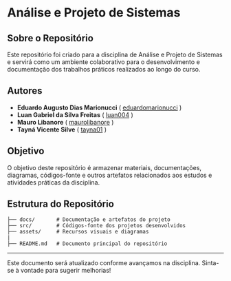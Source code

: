 # Análise e Projeto de Sistemas

## Sobre o Repositório
Este repositório foi criado para a disciplina de Análise e Projeto de Sistemas e servirá como um ambiente colaborativo para o desenvolvimento e documentação dos trabalhos práticos realizados ao longo do curso.

## Autores
- **Eduardo Augusto Dias Marionucci** ( [eduardomarionucci](https://github.com/eduardomarionucci) )
- **Luan Gabriel da Silva Freitas** ( [luan004](https://github.com/luan004) )
- **Mauro Libanore** ( [maurolibanore](https://github.com/maurolibanore) )
- **Tayná Vicente Silve** ( [tayna01](https://github.com/tayna01) )

## Objetivo
O objetivo deste repositório é armazenar materiais, documentações, diagramas, códigos-fonte e outros artefatos relacionados aos estudos e atividades práticas da disciplina.

## Estrutura do Repositório
```
├── docs/       # Documentação e artefatos do projeto
├── src/        # Códigos-fonte dos projetos desenvolvidos
├── assets/     # Recursos visuais e diagramas
|
├── README.md   # Documento principal do repositório
```

---

Este documento será atualizado conforme avançamos na disciplina. Sinta-se à vontade para sugerir melhorias!

